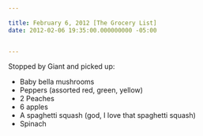 ```yaml
---
 
title: February 6, 2012 [The Grocery List]
date: 2012-02-06 19:35:00.000000000 -05:00


---
```

Stopped by Giant and picked up:

* Baby bella mushrooms
* Peppers (assorted red, green, yellow)
* 2 Peaches
* 6 apples
* A spaghetti squash (god, I love that spaghetti squash)
* Spinach
